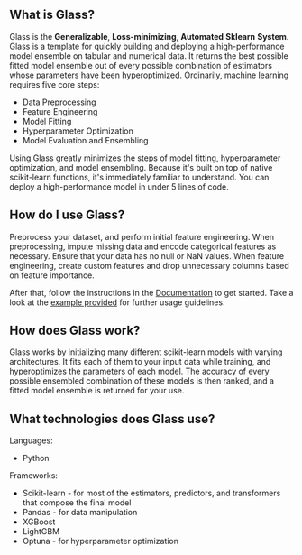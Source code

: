 ## What is Glass?
Glass is the **Generalizable**, **Loss-minimizing**, **Automated** **Sklearn** **System**. Glass is a template for quickly building and deploying a high-performance model ensemble on tabular and numerical data. It returns the best possible fitted model ensemble out of every possible combination of estimators whose parameters have been hyperoptimized. Ordinarily, machine learning requires five core steps:
 * Data Preprocessing
 * Feature Engineering 
 * Model Fitting
 * Hyperparameter Optimization
 * Model Evaluation and Ensembling 
 
Using Glass greatly minimizes the steps of model fitting, hyperparameter optimization, and model ensembling. Because it's built on top of native scikit-learn functions, it's immediately familiar to understand. You can deploy a high-performance model in under 5 lines of code. 

## How do I use Glass?
Preprocess your dataset, and perform initial feature engineering. When preprocessing, impute missing data and encode categorical features as necessary. Ensure that your data has no null or NaN values. When feature engineering, create custom features and drop unnecessary columns based on feature importance. 

After that, follow the instructions in the [Documentation](https://github.com/varunlakshmanan/glass/wiki/Documentation) to get started. Take a look at the [example provided](https://github.com/varunlakshmanan/glass/blob/master/examples/example.py) for further usage guidelines.  

## How does Glass work? 
Glass works by initializing many different scikit-learn models with varying architectures. It fits each of them to your input data while training, and hyperoptimizes the parameters of each model. The accuracy of every possible ensembled combination of these models is then ranked, and a fitted model ensemble is returned for your use. 

## What technologies does Glass use? 
Languages:
* Python

Frameworks: 
* Scikit-learn - for most of the estimators, predictors, and transformers that compose the final model
* Pandas - for data manipulation 
* XGBoost 
* LightGBM 
* Optuna - for hyperparameter optimization 
